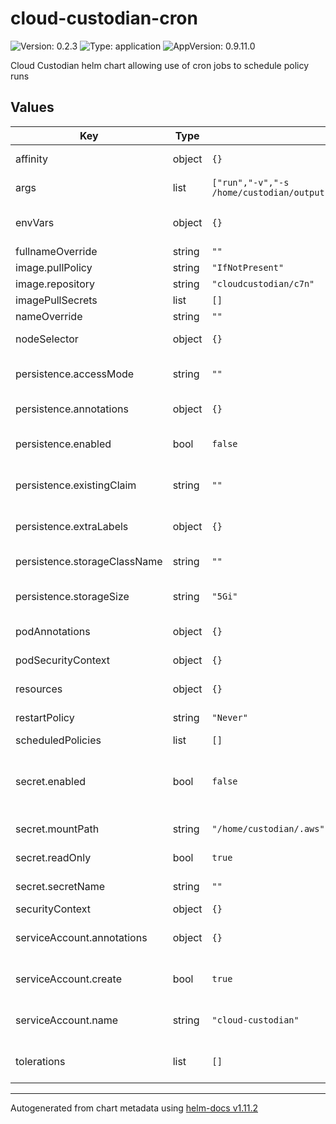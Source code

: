 # cloud-custodian-cron

![Version: 0.2.3](https://img.shields.io/badge/Version-0.2.3-informational?style=flat-square) ![Type: application](https://img.shields.io/badge/Type-application-informational?style=flat-square) ![AppVersion: 0.9.11.0](https://img.shields.io/badge/AppVersion-0.9.11.0-informational?style=flat-square)

Cloud Custodian helm chart allowing use of cron jobs to schedule policy runs

## Values

| Key | Type | Default | Description |
|-----|------|---------|-------------|
| affinity | object | `{}` | Optional affinity rules |
| args | list | `["run","-v","-s /home/custodian/output","/home/custodian/policies.yaml"]` | Default custodian args |
| envVars | object | `{}` | Extra environment variables to pass to cloud custodian |
| fullnameOverride | string | `""` |  |
| image.pullPolicy | string | `"IfNotPresent"` |  |
| image.repository | string | `"cloudcustodian/c7n"` |  |
| imagePullSecrets | list | `[]` |  |
| nameOverride | string | `""` |  |
| nodeSelector | object | `{}` | Optional node selector rules |
| persistence.accessMode | string | `""` | Persistence volume accessMode |
| persistence.annotations | object | `{}` | Persistence annotations |
| persistence.enabled | bool | `false` | Persistence volume to save output & cache |
| persistence.existingClaim | string | `""` | Persistence existingClaim volume |
| persistence.extraLabels | object | `{}` | Persistence volume extra labels |
| persistence.storageClassName | string | `""` | Persistence storageClassName |
| persistence.storageSize | string | `"5Gi"` | Persistence volume storageSize |
| podAnnotations | object | `{}` | Optional pod annotations |
| podSecurityContext | object | `{}` | Optional pod security context |
| resources | object | `{}` | Optional resources requests/limits |
| restartPolicy | string | `"Never"` | restartPolicy of CronJob |
| scheduledPolicies | list | `[]` |  |
| secret.enabled | bool | `false` | Use external secret for custodian instead of using Envars as secrets |
| secret.mountPath | string | `"/home/custodian/.aws"` | secretName for custodian |
| secret.readOnly | bool | `true` | secretName readOnly |
| secret.secretName | string | `""` | secretName for custodian |
| securityContext | object | `{}` |  |
| serviceAccount.annotations | object | `{}` | Optional service account annotations |
| serviceAccount.create | bool | `true` | Determines whether a service account is created |
| serviceAccount.name | string | `"cloud-custodian"` | The service account name to use |
| tolerations | list | `[]` | Optional tolerations to apply to the pod |

----------------------------------------------
Autogenerated from chart metadata using [helm-docs v1.11.2](https://github.com/norwoodj/helm-docs/releases/v1.11.2)
